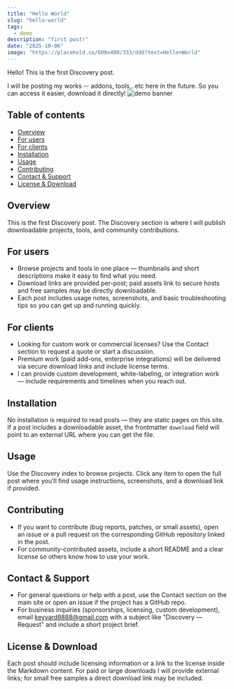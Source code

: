 ```yaml
---
title: "Hello World"
slug: "hello-world"
tags:
  - demo
description: "first post!"
date: "2025-10-06"
image: "https://placehold.co/600x400/333/ddd?text=Hello+World"
---
```


Hello! This is the first Discovery post.

I will be posting my works -- addons, tools,..etc here in the future. So you can access it easier, download it directly!
![demo banner](https://placehold.co/500x200/333/ddd?text=Demo+Banner)

## Table of contents

<div class="toc">

- [Overview](#overview)
- [For users](#for-users)
- [For clients](#for-clients)
- [Installation](#installation)
- [Usage](#usage)
- [Contributing](#contributing)
- [Contact & Support](#contact--support)
- [License & Download](#license--download)

</div>

## Overview

This is the first Discovery post. The Discovery section is where I will publish downloadable projects, tools, and community contributions.

## For users

- Browse projects and tools in one place — thumbnails and short descriptions make it easy to find what you need.
- Download links are provided per-post; paid assets link to secure hosts and free samples may be directly downloadable.
- Each post includes usage notes, screenshots, and basic troubleshooting tips so you can get up and running quickly.

## For clients

- Looking for custom work or commercial licenses? Use the Contact section to request a quote or start a discussion.
- Premium work (paid add-ons, enterprise integrations) will be delivered via secure download links and include license terms.
- I can provide custom development, white-labeling, or integration work — include requirements and timelines when you reach out.

## Installation

No installation is required to read posts — they are static pages on this site. If a post includes a downloadable asset, the frontmatter `download` field will point to an external URL where you can get the file.

## Usage

Use the Discovery index to browse projects. Click any item to open the full post where you'll find usage instructions, screenshots, and a download link if provided.

## Contributing

- If you want to contribute (bug reports, patches, or small assets), open an issue or a pull request on the corresponding GitHub repository linked in the post.
- For community-contributed assets, include a short README and a clear license so others know how to use your work.

## Contact & Support

- For general questions or help with a post, use the Contact section on the main site or open an issue if the project has a GitHub repo.
- For business inquiries (sponsorships, licensing, custom development), email [keyyard8888@gmail.com](mailto:keyyard8888@gmail.com) with a subject like "Discovery — Request" and include a short project brief.

## License & Download

Each post should include licensing information or a link to the license inside the Markdown content. For paid or large downloads I will provide external links; for small free samples a direct download link may be included.
